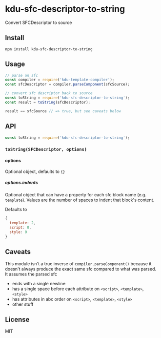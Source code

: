 # kdu-sfc-descriptor-to-string

Convert SFCDescriptor to source

## Install

`npm install kdu-sfc-descriptor-to-string`

## Usage

```js
// parse an sfc
const compiler = require('kdu-template-compiler');
const sfcDescriptor = compiler.parseComponent(sfcSource);

// convert sfc descriptor back to source
const toString = require('kdu-sfc-descriptor-to-string');
const result = toString(sfcDescriptor);

result == sfcSource // => true, but see caveats below
```

## API

```js
const toString = require('kdu-sfc-descriptor-to-string');
```

### `toString(SFCDescriptor, options)`

#### options

Optional object, defaults to `{}`

##### options.indents

Optional object that can have a property for each sfc block name (e.g. `template`). Values are the number of spaces to indent that block's content.

Defaults to

```js
{
  template: 2,
  script: 0,
  style: 0
}
```

## Caveats

This module isn't a true inverse of `compiler.parseComponent()` because it doesn't always produce the exact same sfc compared to what was parsed. It assumes the parsed sfc

- ends with a single newline
- has a single space before each attribute on `<script>`, `<template>`, `<style>`
- has attributes in abc order on `<script>`, `<template>`, `<style>`
- other stuff

## License

MIT